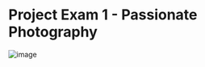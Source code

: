 # Project Exam 1 - Passionate Photography

![image](https://res.cloudinary.com/dhd2paq70/image/upload/v1659100413/Passianate_photography_-_Home_bpshwn.png)

